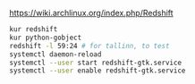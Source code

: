 https://wiki.archlinux.org/index.php/Redshift

```sh
kur redshift
kur python-gobject
redshift -l 59:24 # for tallinn, to test
systemctl daemon-reload
systemctl --user start redshift-gtk.service
systemctl --user enable redshift-gtk.service
```

